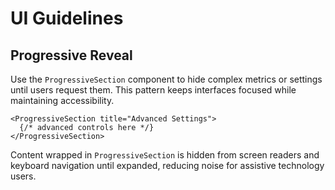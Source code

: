 # UI Guidelines

## Progressive Reveal

Use the `ProgressiveSection` component to hide complex metrics or settings until users request them. This pattern keeps interfaces focused while maintaining accessibility.

```tsx
<ProgressiveSection title="Advanced Settings">
  {/* advanced controls here */}
</ProgressiveSection>
```

Content wrapped in `ProgressiveSection` is hidden from screen readers and keyboard navigation until expanded, reducing noise for assistive technology users.
